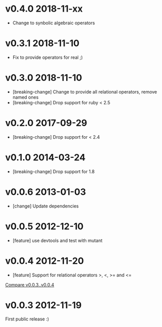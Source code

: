 # v0.4.0 2018-11-xx

* Change to synbolic algebraic operators

# v0.3.1 2018-11-10

* Fix to provide operators for real ;)

# v0.3.0 2018-11-10

* [breaking-change] Change to provide all relational operators, remove named ones
* [breaking-change] Drop support for ruby < 2.5

# v0.2.0 2017-09-29

* [breaking-change] Drop support for < 2.4

# v0.1.0 2014-03-24

* [breaking-change] Drop support for 1.8

# v0.0.6 2013-01-03

* [change] Update dependencies

# v0.0.5 2012-12-10

* [feature] use devtools and test with mutant

# v0.0.4 2012-11-20

* [feature] Support for relational operators >, <, >= and <=

[Compare v0.0.3..v0.0.4](https://github.com/mbj/auom/compare/v0.0.3...v0.0.4)

# v0.0.3 2012-11-19

First public release :)
